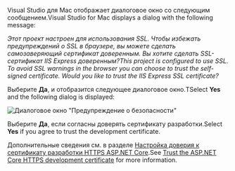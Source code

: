 <span data-ttu-id="7db8d-101">Visual Studio для Mac отображает диалоговое окно со следующим сообщением.</span><span class="sxs-lookup"><span data-stu-id="7db8d-101">Visual Studio for Mac displays a dialog with the following message:</span></span>

<span data-ttu-id="7db8d-102">*Этот проект настроен для использования SSL. Чтобы избежать предупреждений о SSL в браузере, вы можете сделать самозаверяющий сертификат доверенным. Вы хотите сделать SSL-сертификат IIS Express доверенным?*</span><span class="sxs-lookup"><span data-stu-id="7db8d-102">*This project is configured to use SSL. To avoid SSL warnings in the browser you can choose to trust the self-signed certificate. Would you like to trust the IIS Express SSL certificate?*</span></span>

<span data-ttu-id="7db8d-103">Выберите **Да**, и отобразится следующее диалоговое окно.</span><span class="sxs-lookup"><span data-stu-id="7db8d-103">TSelect **Yes** and the following dialog is displayed:</span></span>

![Диалоговое окно "Предупреждение о безопасности"](~/getting-started/_static/cert.png)

<span data-ttu-id="7db8d-105">Выберите **Да**, если согласны доверять сертификату разработки.</span><span class="sxs-lookup"><span data-stu-id="7db8d-105">Select **Yes** if you agree to trust the development certificate.</span></span>

<span data-ttu-id="7db8d-106">Дополнительные сведения см. в разделе [Настройка доверия к сертификату разработки HTTPS ASP.NET Core](xref:security/enforcing-ssl#trust-the-aspnet-core-https-development-certificate-on-windows-and-macos).</span><span class="sxs-lookup"><span data-stu-id="7db8d-106">See [Trust the ASP.NET Core HTTPS development certificate](xref:security/enforcing-ssl#trust-the-aspnet-core-https-development-certificate-on-windows-and-macos) for more information.</span></span>
